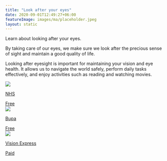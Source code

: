 ```yaml
---
title: "Look after your eyes"
date: 2020-09-01T12:49:27+06:00
featureImage: images/ma/placeholder.jpeg
layout: static
---
```


Learn about looking after your eyes.

By taking care of our eyes, we make sure we look after the precious sense of sight and maintain a good quality of life.

Looking after eyesight is important for maintaining your vision and eye health. It allows us to navigate the world safely, perform daily tasks effectively, and enjoy activities such as reading and watching movies.

<a class="ma-link" href="https://www.moorfields.nhs.uk/content/ten-steps-healthy-eyes"><div class="ma-card"><div class="ma-icon"><img src ="/images/icon-check.png"/></div><div class="ma-name"><p>NHS</p></div><div class="ma-paid-text"><span>Free</span></div></div></a><a class="ma-link" href="https://www.bupa.co.uk/newsroom/ourviews/healthy-eyes"><div class="ma-card"><div class="ma-icon"><img src ="/images/icon-check.png"/></div><div class="ma-name"><p>Bupa</p></div><div class="ma-paid-text"><span>Free</span></div></div></a><a class="ma-link" href="https://www.awin1.com/cread.php?awinmid=25569&awinaffid=1198638&ued=https%3A%2F%2Fwww.visionexpress.com%2F"><div class="ma-card"><div class="ma-icon"><img src ="/images/icon-pound.png"/></div><div class="ma-name"><p>Vision Express</p></div><div class="ma-paid-text"><span>Paid</span></div></div></a>  

<br/><br/>






